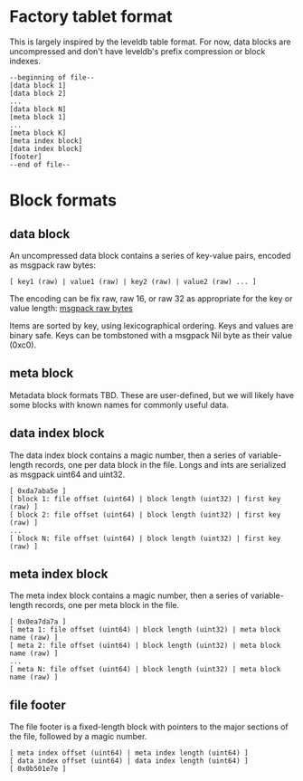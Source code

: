 Factory tablet format
=====================

This is largely inspired by the leveldb table format. For now, data blocks are
uncompressed and don't have leveldb's prefix compression or block indexes.

~~~~~~~~~~~~~~~~~~~~~~~~~~~~~~~~~~~~~~~~~~~~~~~~~~~~~~~~~~~~~~~~~~~~~~~~~~~~
--beginning of file--
[data block 1]
[data block 2]
...
[data block N]
[meta block 1]
...
[meta block K]
[meta index block]
[data index block]
[footer]
--end of file--
~~~~~~~~~~~~~~~~~~~~~~~~~~~~~~~~~~~~~~~~~~~~~~~~~~~~~~~~~~~~~~~~~~~~~~~~~~~~

Block formats
=============

data block
----------

An uncompressed data block contains a series of key-value pairs, encoded as
msgpack raw bytes:

~~~~~~~~~~~~~~~~~~~~~~~~~~~~~~~~~~~~~~~~~~~~~~~~~~~~~~~~~~~~~~~~~~~~~~~~~~~~
[ key1 (raw) | value1 (raw) | key2 (raw) | value2 (raw) ... ]
~~~~~~~~~~~~~~~~~~~~~~~~~~~~~~~~~~~~~~~~~~~~~~~~~~~~~~~~~~~~~~~~~~~~~~~~~~~~

The encoding can be fix raw, raw 16, or raw 32 as appropriate for the key or
value length: [msgpack raw bytes][1]

[1]: <http://wiki.msgpack.org/display/MSGPACK/Format+specification#Formatspecification-Rawbytes>

Items are sorted by key, using lexicographical ordering. Keys and values are
binary safe. Keys can be tombstoned with a msgpack Nil byte as their value
(0xc0).

meta block
----------

Metadata block formats TBD. These are user-defined, but we will likely have some
blocks with known names for commonly useful data.

 data index block
-----------------

The data index block contains a magic number, then a series of variable-length
records, one per data block in the file. Longs and ints are serialized as
msgpack uint64 and uint32.

~~~~~~~~~~~~~~~~~~~~~~~~~~~~~~~~~~~~~~~~~~~~~~~~~~~~~~~~~~~~~~~~~~~~~~~~~~~~~~~~
[ 0xda7aba5e ]
[ block 1: file offset (uint64) | block length (uint32) | first key (raw) ]
[ block 2: file offset (uint64) | block length (uint32) | first key (raw) ]
...
[ block N: file offset (uint64) | block length (uint32) | first key (raw) ]
~~~~~~~~~~~~~~~~~~~~~~~~~~~~~~~~~~~~~~~~~~~~~~~~~~~~~~~~~~~~~~~~~~~~~~~~~~~~~~~~

 meta index block
-----------------

The meta index block contains a magic number, then a series of variable-length
records, one per meta block in the file.

~~~~~~~~~~~~~~~~~~~~~~~~~~~~~~~~~~~~~~~~~~~~~~~~~~~~~~~~~~~~~~~~~~~~~~~~~~~~~~~~
[ 0x0ea7da7a ]
[ meta 1: file offset (uint64) | block length (uint32) | meta block name (raw) ]
[ meta 2: file offset (uint64) | block length (uint32) | meta block name (raw) ]
...
[ meta N: file offset (uint64) | block length (uint32) | meta block name (raw) ]
~~~~~~~~~~~~~~~~~~~~~~~~~~~~~~~~~~~~~~~~~~~~~~~~~~~~~~~~~~~~~~~~~~~~~~~~~~~~~~~~

 file footer
------------

The file footer is a fixed-length block with pointers to the major sections of
the file, followed by a magic number.

~~~~~~~~~~~~~~~~~~~~~~~~~~~~~~~~~~~~~~~~~~~~~~~~~~~~~~~~~~~~~~~~~~~~~~~~~~~~~~~~
[ meta index offset (uint64) | meta index length (uint64) ]
[ data index offset (uint64) | data index length (uint64) ]
[ 0x0b501e7e ]
~~~~~~~~~~~~~~~~~~~~~~~~~~~~~~~~~~~~~~~~~~~~~~~~~~~~~~~~~~~~~~~~~~~~~~~~~~~~~~~~
